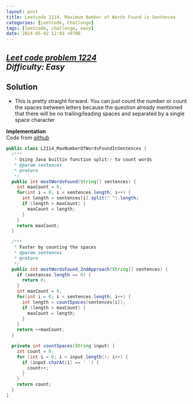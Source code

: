 ```yaml
---
layout: post
title: Leetcode 2114. Maximum Number of Words Found in Sentences
categories: [Leetcode, Challenge]
tags: [leetcode, challenge, easy]
date: 2024-05-02 12:03 +0700
---
```

[_Leet code problem 1224_](https://leetcode.com/problems/maximum-number-of-words-found-in-sentences/description/)\
_Difficulty: Easy_
---
## Solution
- This is pretty straight forward. You can just count the number or count the spaces between letters because the question already mentioned
that there will be no trailing/leading spaces and separated by a single space character

**Implementation**\
Code from [_github_](https://github.com/nguyentaijs/Leetcode/blob/main/src/L2418_SortThePeople.java)
```java
public class L2114_MaxNumberOfWordsFoundInSentences {
  /***
   * Using Java builtin function split() to count words
   * @param sentences
   * @return
   */
  public int mostWordsFound(String[] sentences) {
    int maxCount = 0;
    for(int i = 0; i < sentences.length; i++) {
      int length = sentences[i].split(" ").length;
      if (length > maxCount) {
        maxCount = length;
      }
    }
    return maxCount;
  }

  /***
   * Faster by counting the spaces
   * @param sentences
   * @return
   */
  public int mostWordsFound_2ndApproach(String[] sentences) {
    if (sentences.length == 0) {
      return 0;
    }
    int maxCount = 0;
    for(int i = 0; i < sentences.length; i++) {
      int length = countSpaces(sentences[i]);
      if (length > maxCount) {
        maxCount = length;
      }
    }
    return ++maxCount;
  }

  private int countSpaces(String input) {
    int count = 0;
    for (int i = 0; i < input.length(); i++) {
      if (input.charAt(i) == ' ') {
        count++;
      }
    }
    return count;
  }
}
```




